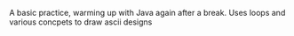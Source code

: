 A basic practice, warming up with Java again after a break.
Uses loops and various concpets to draw ascii designs
